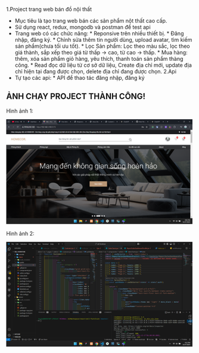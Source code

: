 1.Project trang web bán đồ nội thất
- Mục tiêu là tạo trang web bán các sản phẩm nột thất cao cấp.
- Sử dụng react, redux, mongodb và postman để test api
- Trang web có các chức năng: * Reponsive trên nhiều thiết bị.
                              * Đăng nhập, đăng ký.
                              * Chỉnh sửa thêm tin người dùng, upload avatar, tìm kiếm sản phẩm(chưa tối ưu tốt).
                              * Lọc Sản phẩm: Lọc theo màu sắc, lọc theo giá thành, sắp xếp theo giá từ thấp -> cao, từ cao -> thấp.
                              * Mua hàng: thêm, xóa sản phẩm giỏ hàng, yêu thích, thanh toán sản phẩm thàng công.
                              * Read đọc dữ liệu từ cơ sở dữ liệu, Create địa chỉ mới, update địa chỉ hiện tại đang được chọn, delete địa chỉ đang được chọn.
2.Api
- Tự tạo các api: * API để thao tác đăng nhập, đăng ký 

## ẢNH CHẠY PROJECT THÀNH CÔNG!

<p>Hình ảnh 1:</p>
<img src="./client/src/assets/screen/img1.png" alt="Hình ảnh 1" width="500"/>

<p>Hình ảnh 2:</p>
<img src="./client/src/assets/screen/img2.png" alt="Hình ảnh 1" width="500"/>

